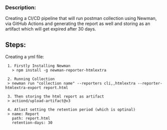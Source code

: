 ### Description:
Creating a CI/CD pipeline that will run postman collection using Newman, via GitHub Actions and generating the report as well and storing as an artifact which will get expired after 30 days.

## Steps:
Creating a yml file:
  
     1. Firstly Installing Newman
       > npm install -g newman-reporter-htmlextra

     2. Running Collection
     > newman run "collection name" --reporters cli,,htmlextra --reporter-htmlextra-export report.html
      
     3. Then storing the html report as artifact
     > actiond/upload-artifact@v3
     
     4. Atlast setting the retention period (which is optinal)
     > name: Report
       path: report.html
       retention-days: 30
     
      
